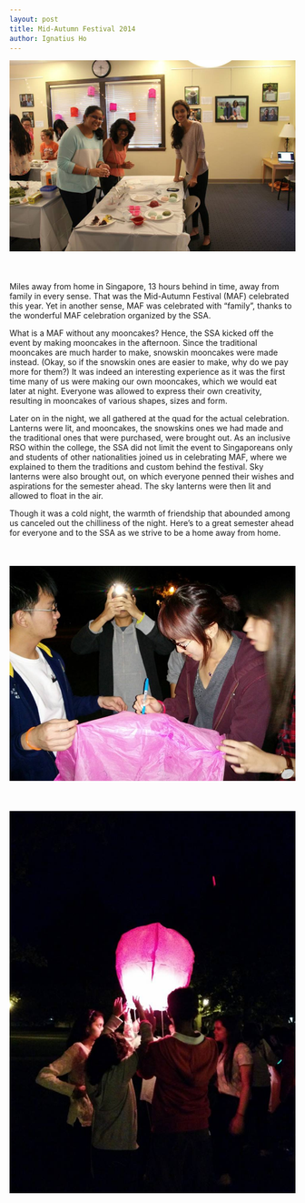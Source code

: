 ```yaml
---
layout: post
title: Mid-Autumn Festival 2014
author: Ignatius Ho
---
```


<div style="margin-bottom: 50px;">
	<img src="/assets/mooncakemaking.jpg" class="img-responsive center-block">
</div>

Miles away from home in Singapore, 13 hours behind in time, away from family in every sense. That was the Mid-Autumn Festival (MAF) celebrated this year. Yet in another sense, MAF was celebrated with “family”, thanks to the wonderful MAF celebration organized by the SSA.

What is a MAF without any mooncakes? Hence, the SSA kicked off the event by making mooncakes in the afternoon. Since the traditional mooncakes are much harder to make, snowskin mooncakes were made instead. (Okay, so if the snowskin ones are easier to make, why do we pay more for them?) It was indeed an interesting experience as it was the first time many of us were making our own mooncakes, which we would eat later at night. Everyone was allowed to express their own creativity, resulting in mooncakes of various shapes, sizes and form.

Later on in the night, we all gathered at the quad for the actual celebration. Lanterns were lit, and mooncakes, the snowskins ones we had made and the traditional ones that were purchased, were brought out. As an inclusive RSO within the college, the SSA did not limit the event to Singaporeans only and students of other nationalities joined us in celebrating MAF, where we explained to them the traditions and custom behind the festival. Sky lanterns were also brought out, on which everyone penned their wishes and aspirations for the semester ahead. The sky lanterns were then lit and allowed to float in the air.

Though it was a cold night, the warmth of friendship that abounded among us canceled out the chilliness of the night. Here’s to a great semester ahead for everyone and to the SSA as we strive to be a home away from home.

<div style="margin-top: 50px; margin-bottom: 50px;">
	<img src="/assets/skylantern.jpg" class="img-responsive center-block">
</div>

<div style="margin-top: 50px;">
	<img src="/assets/skylantern2.jpg" class="img-responsive center-block">
</div>